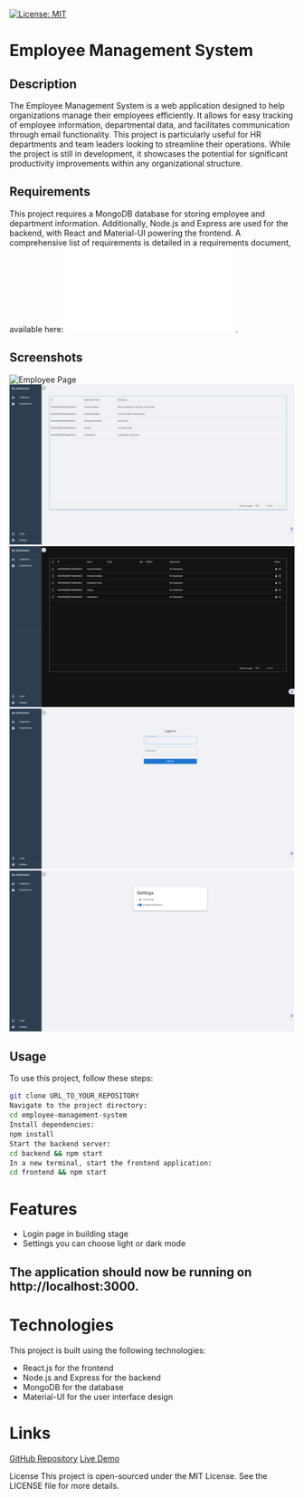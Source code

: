 [![License: MIT](https://img.shields.io/badge/License-MIT-yellow.svg)](https://opensource.org/licenses/MIT)
# Employee Management System

## Description

The Employee Management System is a web application designed to help organizations manage their employees efficiently. It allows for easy tracking of employee information, departmental data, and facilitates communication through email functionality. This project is particularly useful for HR departments and team leaders looking to streamline their operations. While the project is still in development, it showcases the potential for significant productivity improvements within any organizational structure.

## Requirements

This project requires a MongoDB database for storing employee and department information. Additionally, Node.js and Express are used for the backend, with React and Material-UI powering the frontend. A comprehensive list of requirements is detailed in a requirements document, available here: 
![Project Requirements](./frontend/my-react-app/public/Business%20briefing%20document.pdf).


## Screenshots

![Employee Page](./frontend/my-react-app/public/)
![Departments Page](./frontend/my-react-app/public/departmentpage.png)
![Darkmode](./frontend/my-react-app/public/darkmode.png)
![Login Page](./frontend/my-react-app/public/loginpage.png)
![Settings Page](./frontend/my-react-app/public/settingpage.png)

## Usage

To use this project, follow these steps:

```bash
git clone URL_TO_YOUR_REPOSITORY
Navigate to the project directory:
cd employee-management-system
Install dependencies:
npm install
Start the backend server:
cd backend && npm start
In a new terminal, start the frontend application:
cd frontend && npm start
```

# Features

- Login page in building stage
- Settings you can choose light or dark mode

## The application should now be running on http://localhost:3000.

# Technologies

This project is built using the following technologies:

- React.js for the frontend
- Node.js and Express for the backend
- MongoDB for the database
- Material-UI for the user interface design

# Links

[GitHub Repository](https://github.com/Kirill777-web/employee-management-web-app) 
[Live Demo](https://employee-management-app-nzeh.onrender.com/)

License
This project is open-sourced under the MIT License. See the LICENSE file for more details.
